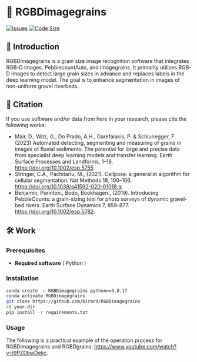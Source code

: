 # 📌 RGBDimagegrains

[![Issues](https://img.shields.io/github/issues/birard/RGBDimagegrains)](https://github.com/birard/RGBDimagegrains/issues)
[![Code Size](https://img.shields.io/github/languages/code-size/birard/RGBDimagegrains)](https://github.com/birard/RGBDimagegrains)


## 📖 Introduction

RGBDimagegrains is a grain size image recognition software that integrates RGB-D images, PebblecountAuto, and Imagegrains. It primarily utilizes RGB-D images to detect large grain sizes in advance and replaces labels in the deep learning model. The goal is to enhance segmentation in images of non-uniform gravel riverbeds.

## 🚀 Citation
 If you use software and/or data from here in your research, please cite the following works:
- Mair, D., Witz, G., Do Prado, A.H., Garefalakis, P. & Schlunegger, F. (2023) Automated detecting, segmenting and measuring of grains in images of fluvial sediments: The potential for large and precise data from specialist deep learning models and transfer learning. Earth Surface Processes and Landforms, 1–18. https://doi.org/10.1002/esp.5755.
- Stringer, C.A., Pachitariu, M., (2021). Cellpose: a generalist algorithm for cellular segmentation. Nat Methods 18, 100–106. https://doi.org/10.1038/s41592-020-01018-x.
- Benjamin, Purinton., Bodo, Bookhagen., (2019). Introducing PebbleCounts: a grain-sizing tool for photo surveys of dynamic gravel-bed rivers. Earth Surface Dynamics 7, 859-877. https://doi.org/10.1002/esp.5782.

## 🛠️ Work
### Prerequisites
- **Required software** ( Python )

### Installation
```bash
conda create -n RGBDimagegrains python==3.8.17
conda activate RGBDimagegrains
git clone https://github.com/birard/RGBDimagegrains
cd your-dir
pip install -r requirements.txt
```
### Usage
The following is a practical example of the operation process for RGBDimagegrains and RGBDgrains: https://www.youtube.com/watch?v=i9PZDbwDekc.

